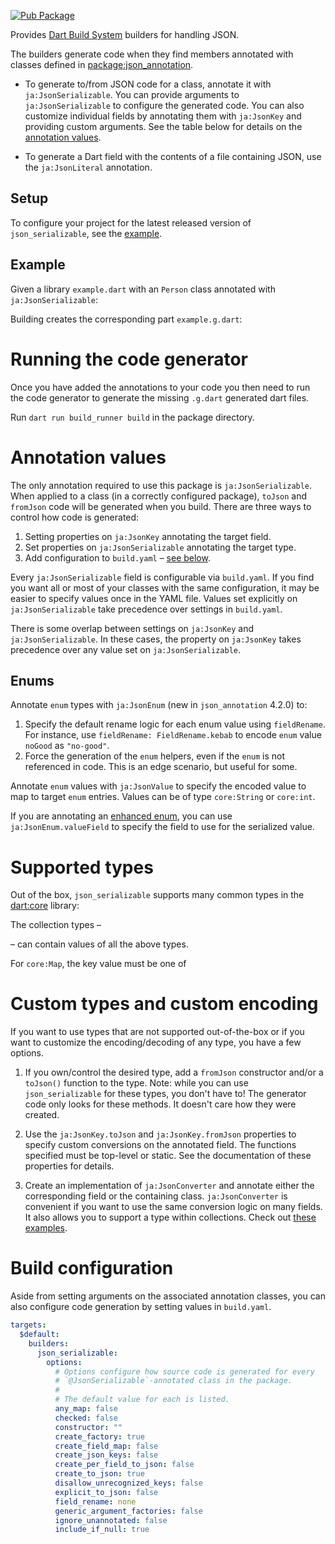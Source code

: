 [![Pub Package](https://img.shields.io/pub/v/json_serializable.svg)](https://pub.dev/packages/json_serializable)

Provides [Dart Build System] builders for handling JSON.

The builders generate code when they find members annotated with classes defined
in [package:json_annotation].

- To generate to/from JSON code for a class, annotate it with
  `ja:JsonSerializable`. You can provide arguments to `ja:JsonSerializable` to
  configure the generated code. You can also customize individual fields by
  annotating them with `ja:JsonKey` and providing custom arguments. See the
  table below for details on the [annotation values](#annotation-values).

- To generate a Dart field with the contents of a file containing JSON, use the
  `ja:JsonLiteral` annotation.

## Setup

To configure your project for the latest released version of
`json_serializable`, see the [example].

## Example

Given a library `example.dart` with an `Person` class annotated with
`ja:JsonSerializable`:

<!-- REPLACE example/example.dart -->

Building creates the corresponding part `example.g.dart`:

<!-- REPLACE example/example.g.dart -->

# Running the code generator

Once you have added the annotations to your code you then need to run the code
generator to generate the missing `.g.dart` generated dart files.

Run `dart run build_runner build` in the package directory.

# Annotation values

The only annotation required to use this package is `ja:JsonSerializable`. When
applied to a class (in a correctly configured package), `toJson` and `fromJson`
code will be generated when you build. There are three ways to control how code
is generated:

1. Setting properties on `ja:JsonKey` annotating the target field.
1. Set properties on `ja:JsonSerializable` annotating the target type.
1. Add configuration to `build.yaml` – [see below](#build-configuration).

Every `ja:JsonSerializable` field is configurable via `build.yaml`. If you find
you want all or most of your classes with the same configuration, it may be
easier to specify values once in the YAML file. Values set explicitly on
`ja:JsonSerializable` take precedence over settings in `build.yaml`.

There is some overlap between settings on `ja:JsonKey` and
`ja:JsonSerializable`. In these cases, the property on `ja:JsonKey` takes
precedence over any value set on `ja:JsonSerializable`.

<!-- TODO: add an example! -->

## Enums

Annotate `enum` types with `ja:JsonEnum` (new in `json_annotation` 4.2.0) to:

1. Specify the default rename logic for each enum value using `fieldRename`. For
   instance, use `fieldRename: FieldRename.kebab` to encode `enum` value
   `noGood` as `"no-good"`.
1. Force the generation of the `enum` helpers, even if the `enum` is not
   referenced in code. This is an edge scenario, but useful for some.

Annotate `enum` values with `ja:JsonValue` to specify the encoded value to map
to target `enum` entries. Values can be of type `core:String` or `core:int`.

<!-- REPLACE tool/readme/readme_examples.dart-simple_example -->

If you are annotating an
[enhanced enum](https://dart.dev/guides/language/language-tour#declaring-enhanced-enums),
you can use `ja:JsonEnum.valueField` to specify the field to use for the
serialized value.

<!-- REPLACE tool/readme/readme_examples.dart-enhanced_example -->

# Supported types

Out of the box, `json_serializable` supports many common types in the
[dart:core](https://api.dart.dev/stable/dart-core/dart-core-library.html)
library: 
<!-- REPLACE supported_types -->

The collection types –
<!-- REPLACE collection_types -->
– can contain values of all the above types.

For `core:Map`, the key value must be one of
<!-- REPLACE map_key_types -->

# Custom types and custom encoding

If you want to use types that are not supported out-of-the-box or if you want to
customize the encoding/decoding of any type, you have a few options.

1. If you own/control the desired type, add a `fromJson` constructor and/or a
   `toJson()` function to the type. Note: while you can use `json_serializable`
   for these types, you don't have to! The generator code only looks for these
   methods. It doesn't care how they were created.

    <!-- REPLACE tool/readme/readme_examples.dart-to_from -->

1. Use the `ja:JsonKey.toJson` and `ja:JsonKey.fromJson` properties to specify
   custom conversions on the annotated field. The functions specified must be
   top-level or static. See the documentation of these properties for details.

    <!-- REPLACE tool/readme/readme_examples.dart-json_key -->

1. Create an implementation of `ja:JsonConverter` and annotate either the
   corresponding field or the containing class. `ja:JsonConverter` is convenient
   if you want to use the same conversion logic on many fields. It also allows
   you to support a type within collections. Check out
   [these examples](https://github.com/google/json_serializable.dart/blob/master/example/lib/json_converter_example.dart).

    <!-- REPLACE tool/readme/readme_examples.dart-json_converter -->

# Build configuration

Aside from setting arguments on the associated annotation classes, you can also
configure code generation by setting values in `build.yaml`.

```yaml
targets:
  $default:
    builders:
      json_serializable:
        options:
          # Options configure how source code is generated for every
          # `@JsonSerializable`-annotated class in the package.
          #
          # The default value for each is listed.
          any_map: false
          checked: false
          constructor: ""
          create_factory: true
          create_field_map: false
          create_json_keys: false
          create_per_field_to_json: false
          create_to_json: true
          disallow_unrecognized_keys: false
          explicit_to_json: false
          field_rename: none
          generic_argument_factories: false
          ignore_unannotated: false
          include_if_null: true
```

[example]: https://github.com/google/json_serializable.dart/tree/master/example
[dart build system]: https://github.com/dart-lang/build
[package:json_annotation]: https://pub.dev/packages/json_annotation
